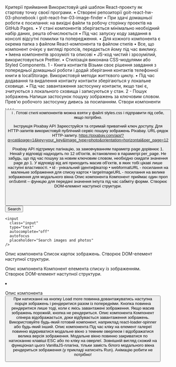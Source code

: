 Критерії приймання
Використовуй цей шаблон React-проекту як стартову точку своєї програми.
•	Створені репозиторії goit-react-hw-03-phonebook і goit-react-hw-03-image-finder
•	При здачі домашньої роботи є посилання: на вихідні файли та робочу сторінку проектів на GitHub Pages.
•	У стані компонентів зберігається мінімально необхідний набір даних, решта обчислюється
•	Під час запуску коду завдання в консолі відсутні помилки та попередження.
•	Для кожного компонента є окрема папка з файлом React-компонента та файлом стилів
•	Все, що компонент очікує у вигляді пропсів, передається йому під час виклику.
•	Імена компонентів зрозумілі та описові
•	JS-код чистий і зрозумілий, використовується Prettier.
•	Стилізація виконана CSS-модулями або Styled Components.
1 - Книга контактів
Візьми своє рішення завдання з попередньої домашньої роботи і додай зберігання контактів телефонної книги в localStorage. Використовуй методи життєвого циклу.
•	Під час додавання та видалення контакту контакти зберігаються у локальне сховище.
•	Під час завантаження застосунку контакти, якщо такі є, зчитуються з локального сховища і записуються у стан.
2 - Пошук зображень
Напиши застосунок пошуку зображень за ключовим словом. Прев'ю робочого застосунку дивись за посиланням.
Створи компоненти <Searchbar>, <ImageGallery>, <ImageGalleryItem>, <Loader>, <Button> і <Modal>. Готові стилі компонентів можна взяти у файлі styles.css і підправити під себе, якщо потрібно.
 
Інструкція Pixabay API
Зареєструйся та отримай приватний ключ доступу. Для HTTP-запитів використовуй публічний сервіс пошуку зображень Pixabay.
URL-рядок HTTP-запиту.
https://pixabay.com/api/?q=cat&page=1&key=your_key&image_type=photo&orientation=horizontal&per_page=12

Pixabay API підтримує пагінацію, за замовчуванням параметр page дорівнює 1. Нехай у відповіді надходить по 12 об'єктів, встановлено в параметрі per_page. Не забудь, що під час пошуку за новим ключовим словом, необхідно скидати значення page до 1.
У відповіді від апі приходить масив об'єктів, в яких тобі цікаві лише наступні властивості.
•	id - унікальний ідентифікатор
•	webformatURL - посилання на маленьке зображення для списку карток
•	largeImageURL - посилання на велике зображення для модального вікна
Опис компонента <Searchbar>
Компонент приймає один проп onSubmit – функцію для передачі значення інпута під час сабміту форми. Створює DOM-елемент наступної структури.
<header class="searchbar">
  <form class="form">
    <button type="submit" class="button">
      <span class="button-label">Search</span>
    </button>

    <input
      class="input"
      type="text"
      autocomplete="off"
      autofocus
      placeholder="Search images and photos"
    />
  </form>
</header>

Опис компонента <ImageGallery>
Список карток зображень. Створює DOM-елемент наступної структури.
<ul class="gallery">
  <!-- Набір <li> із зображеннями -->
</ul>

Опис компонента <ImageGalleryItem>
Компонент елемента списку із зображенням. Створює DOM-елемент наступної структури.
<li class="gallery-item">
  <img src="" alt="" />
</li>

Опис компонента <Button>
При натисканні на кнопку Load more повинна довантажуватись наступна порція зображень і рендеритися разом із попередніми. Кнопка повинна рендеритися лише тоді, коли є якісь завантажені зображення. Якщо масив зображень порожній, кнопка не рендериться.
Опис компонента <Loader>
Компонент спінера відображається, доки відбувається завантаження зображень. Використовуйте будь-який готовий компонент, наприклад react-loader-spinner або будь-який інший.
Опис компонента <Modal>
Під час кліку на елемент галереї повинно відкриватися модальне вікно з темним оверлеєм і відображатися велика версія зображення. Модальне вікно повинно закриватися по натисканню клавіші ESC або по кліку на оверлеї.
Зовнішній вигляд схожий на функціонал цього VanillaJS-плагіна, тільки замість білого модального вікна рендериться зображення (у прикладі натисніть Run). Анімацію робити не потрібно!
<div class="overlay">
  <div class="modal">
    <img src="" alt="" />
  </div>
</div>

